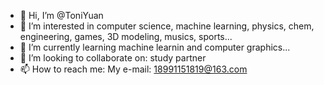 - 👋 Hi, I’m @ToniYuan
- 👀 I’m interested in computer science, machine learning, physics, chem, engineering, games, 3D modeling, musics, sports...
- 🌱 I’m currently learning machine learnin and computer graphics...
- 💞️ I’m looking to collaborate on: study partner
- 📫 How to reach me: My e-mail: 18991151819@163.com

<!---
ToniYuan/ToniYuan is a ✨ special ✨ repository because its `README.md` (this file) appears on your GitHub profile.
You can click the Preview link to take a look at your changes.
--->
